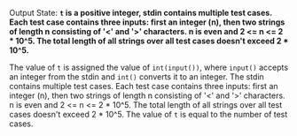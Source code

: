 Output State: **`t` is a positive integer, stdin contains multiple test cases. Each test case contains three inputs: first an integer (n), then two strings of length n consisting of '<' and '>' characters. n is even and 2 <= n <= 2 * 10^5. The total length of all strings over all test cases doesn't exceed 2 * 10^5.**

The value of `t` is assigned the value of `int(input())`, where `input()` accepts an integer from the stdin and `int()` converts it to an integer. The stdin contains multiple test cases. Each test case contains three inputs: first an integer (n), then two strings of length n consisting of '<' and '>' characters. n is even and 2 <= n <= 2 * 10^5. The total length of all strings over all test cases doesn't exceed 2 * 10^5. The value of `t` is equal to the number of test cases.